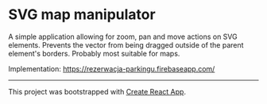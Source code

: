 # SVG map manipulator

A simple application allowing for zoom, pan and move actions on SVG elements. Prevents the vector from being dragged outside of the parent element's borders. Probably most suitable for maps.

Implementation: https://rezerwacja-parkingu.firebaseapp.com/

----
This project was bootstrapped with [Create React App](https://github.com/facebookincubator/create-react-app).
